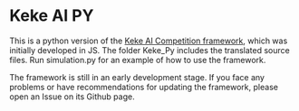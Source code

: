 # Keke AI PY

This is a python version of the [Keke AI Competition framework](https://github.com/MasterMilkX/KekeCompetition), which was initially developed in JS.
The folder Keke_Py includes the translated source files. Run simulation.py for an example of how to use the framework.

The framework is still in an early development stage. If you face any problems or have recommendations for updating the framework, please open an Issue on its Github page.